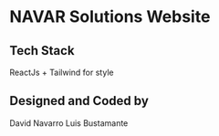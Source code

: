 # NAVAR Solutions Website

## Tech Stack

ReactJs + Tailwind for style

## Designed and Coded by 

David Navarro
Luis Bustamante
